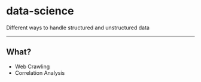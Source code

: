 # data-science
Different ways to handle structured and unstructured data
* * *
## What?
* Web Crawling
* Correlation Analysis
